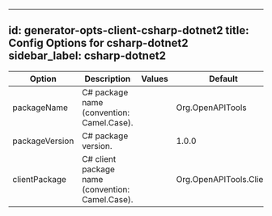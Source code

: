 
---
id: generator-opts-client-csharp-dotnet2
title: Config Options for csharp-dotnet2
sidebar_label: csharp-dotnet2
---

| Option | Description | Values | Default |
| ------ | ----------- | ------ | ------- |
|packageName|C# package name (convention: Camel.Case).| |Org.OpenAPITools|
|packageVersion|C# package version.| |1.0.0|
|clientPackage|C# client package name (convention: Camel.Case).| |Org.OpenAPITools.Client|

